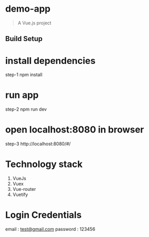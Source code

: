 # demo-app

> A Vue.js project

## Build Setup

# install dependencies
step-1 npm install

# run app
step-2 npm run dev

# open localhost:8080 in browser
step-3 http://localhost:8080/#/

# Technology stack
1. VueJs
2. Vuex
3. Vue-router
4. Vuetify

# Login Credentials
email : test@gmail.com
password : 123456